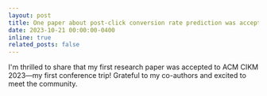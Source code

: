 ```yaml
---
layout: post
title: One paper about post-click conversion rate prediction was accepted to CIKM 2023
date: 2023-10-21 00:00:00-0400
inline: true
related_posts: false
---
```

I'm thrilled to share that my first research paper was accepted to ACM CIKM 2023—my first conference trip! Grateful to my co-authors and excited to meet the community.
